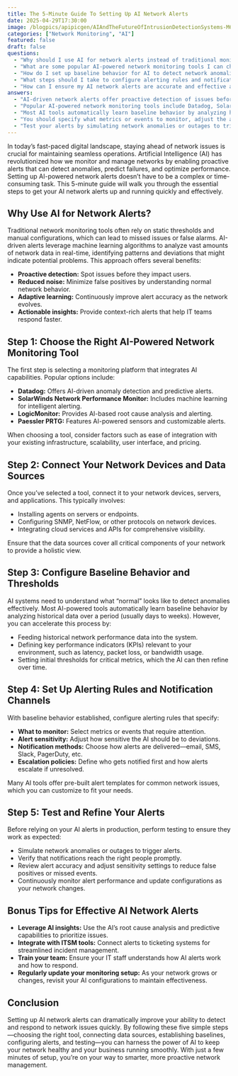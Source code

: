 ```yaml
---
title: The 5-Minute Guide To Setting Up AI Network Alerts
date: 2025-04-29T17:30:00
image: /blogpics/apipicgen/AIAndTheFutureOfIntrusionDetectionSystems-M67WCVW9PH.jpg
categories: ["Network Monitoring", "AI"]
featured: false
draft: false
questions:
  - "Why should I use AI for network alerts instead of traditional monitoring tools?"
  - "What are some popular AI-powered network monitoring tools I can choose from?"
  - "How do I set up baseline behavior for AI to detect network anomalies effectively?"
  - "What steps should I take to configure alerting rules and notification channels?"
  - "How can I ensure my AI network alerts are accurate and effective after setup?"
answers:
  - "AI-driven network alerts offer proactive detection of issues before they impact users, reduce false positives by understanding normal network behavior, adapt and improve alert accuracy over time, and provide context-rich, actionable insights that help IT teams respond faster compared to traditional static threshold-based tools."
  - "Popular AI-powered network monitoring tools include Datadog, SolarWinds Network Performance Monitor, LogicMonitor, and Paessler PRTG. Each offers AI-driven features like anomaly detection, predictive alerts, root cause analysis, and customizable alerting."
  - "Most AI tools automatically learn baseline behavior by analyzing historical network data over days or weeks. You can speed this up by feeding historical performance data into the system, defining key performance indicators (KPIs) like latency or bandwidth usage, and setting initial thresholds that the AI can refine over time."
  - "You should specify what metrics or events to monitor, adjust the alert sensitivity to control how the AI detects deviations, choose notification methods such as email, SMS, or Slack, and define escalation policies to determine who gets notified first and how alerts escalate if unresolved. Many tools also offer customizable pre-built alert templates."
  - "Test your alerts by simulating network anomalies or outages to trigger notifications, verify that alerts reach the right people promptly, review and adjust sensitivity settings to minimize false positives or missed events, and continuously monitor and update alert configurations as your network evolves."
---
```

In today’s fast-paced digital landscape, staying ahead of network issues is crucial for maintaining seamless operations. Artificial Intelligence (AI) has revolutionized how we monitor and manage networks by enabling proactive alerts that can detect anomalies, predict failures, and optimize performance. Setting up AI-powered network alerts doesn’t have to be a complex or time-consuming task. This 5-minute guide will walk you through the essential steps to get your AI network alerts up and running quickly and effectively.

## Why Use AI for Network Alerts?

Traditional network monitoring tools often rely on static thresholds and manual configurations, which can lead to missed issues or false alarms. AI-driven alerts leverage machine learning algorithms to analyze vast amounts of network data in real-time, identifying patterns and deviations that might indicate potential problems. This approach offers several benefits:

- **Proactive detection:** Spot issues before they impact users.
- **Reduced noise:** Minimize false positives by understanding normal network behavior.
- **Adaptive learning:** Continuously improve alert accuracy as the network evolves.
- **Actionable insights:** Provide context-rich alerts that help IT teams respond faster.

## Step 1: Choose the Right AI-Powered Network Monitoring Tool

The first step is selecting a monitoring platform that integrates AI capabilities. Popular options include:

- **Datadog:** Offers AI-driven anomaly detection and predictive alerts.
- **SolarWinds Network Performance Monitor:** Includes machine learning for intelligent alerting.
- **LogicMonitor:** Provides AI-based root cause analysis and alerting.
- **Paessler PRTG:** Features AI-powered sensors and customizable alerts.

When choosing a tool, consider factors such as ease of integration with your existing infrastructure, scalability, user interface, and pricing.

## Step 2: Connect Your Network Devices and Data Sources

Once you’ve selected a tool, connect it to your network devices, servers, and applications. This typically involves:

- Installing agents on servers or endpoints.
- Configuring SNMP, NetFlow, or other protocols on network devices.
- Integrating cloud services and APIs for comprehensive visibility.

Ensure that the data sources cover all critical components of your network to provide a holistic view.

## Step 3: Configure Baseline Behavior and Thresholds

AI systems need to understand what “normal” looks like to detect anomalies effectively. Most AI-powered tools automatically learn baseline behavior by analyzing historical data over a period (usually days to weeks). However, you can accelerate this process by:

- Feeding historical network performance data into the system.
- Defining key performance indicators (KPIs) relevant to your environment, such as latency, packet loss, or bandwidth usage.
- Setting initial thresholds for critical metrics, which the AI can then refine over time.

## Step 4: Set Up Alerting Rules and Notification Channels

With baseline behavior established, configure alerting rules that specify:

- **What to monitor:** Select metrics or events that require attention.
- **Alert sensitivity:** Adjust how sensitive the AI should be to deviations.
- **Notification methods:** Choose how alerts are delivered—email, SMS, Slack, PagerDuty, etc.
- **Escalation policies:** Define who gets notified first and how alerts escalate if unresolved.

Many AI tools offer pre-built alert templates for common network issues, which you can customize to fit your needs.

## Step 5: Test and Refine Your Alerts

Before relying on your AI alerts in production, perform testing to ensure they work as expected:

- Simulate network anomalies or outages to trigger alerts.
- Verify that notifications reach the right people promptly.
- Review alert accuracy and adjust sensitivity settings to reduce false positives or missed events.
- Continuously monitor alert performance and update configurations as your network changes.

## Bonus Tips for Effective AI Network Alerts

- **Leverage AI insights:** Use the AI’s root cause analysis and predictive capabilities to prioritize issues.
- **Integrate with ITSM tools:** Connect alerts to ticketing systems for streamlined incident management.
- **Train your team:** Ensure your IT staff understands how AI alerts work and how to respond.
- **Regularly update your monitoring setup:** As your network grows or changes, revisit your AI configurations to maintain effectiveness.

## Conclusion

Setting up AI network alerts can dramatically improve your ability to detect and respond to network issues quickly. By following these five simple steps—choosing the right tool, connecting data sources, establishing baselines, configuring alerts, and testing—you can harness the power of AI to keep your network healthy and your business running smoothly. With just a few minutes of setup, you’re on your way to smarter, more proactive network management.